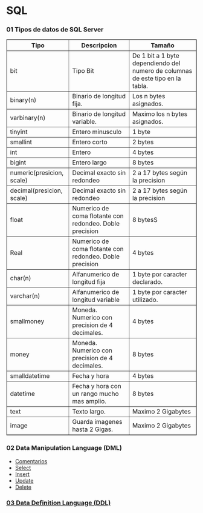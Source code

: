 # SQL

<h3>01 Tipos de datos de SQL Server</h3>
<table border="1">
	<thead>
		<tr>
 			<th>Tipo</th>
 			<th>Descripcion</th>
 			<th>Tamaño</th>
 		</tr>
	</thead>
	<tr>
	 	<td>bit</td>
	 	<td>Tipo Bit</td>
	 	<td>De 1 bit a 1 byte dependiendo del numero de columnas de este tipo en la tabla.</td>
	 </tr>
	 <tr>
	 	<td>binary(n)</td>
	 	<td>Binario de longitud fija. </td>
	 	<td>Los n bytes asignados.</td>
	 </tr>
	 <tr>
	 	<td>varbinary(n)</td>
	 	<td>Binario de longitud variable. </td>
	 	<td>Maximo los n bytes asignados.</td>
	 </tr>
	 <tr>
	 	<td>tinyint</td>
	 	<td>Entero minusculo</td>
	 	<td>1 byte</td>
	 </tr>
	 <tr>
	 	<td>smallint</td>
	 	<td>Entero corto</td>
	 	<td>2 bytes</td>
	 </tr>
	 <tr>
	 	<td>int</td>
	 	<td>Entero</td>
	 	<td>4 bytes</td>
	 </tr>
	 <tr>
	 	<td>bigint</td>
	 	<td>Entero largo</td>
	 	<td>8 bytes</td>
	 </tr>
	 <tr>
	 	<td>numeric(presicion, scale)</td>
	 	<td>Decimal exacto sin redondeo</td>
	 	<td>2 a 17 bytes según la precision</td>
	 </tr>
	 <tr>
	 	<td>decimal(presicion, scale)</td>
	 	<td>Decimal exacto sin redondeo</td>
	 	<td>2 a 17 bytes según la precision</td>
	 </tr>
	 <tr>
	 	<td>float</td>
	 	<td>Numerico de coma flotante con redondeo. Doble precision</td>
	 	<td>8 bytesS</td>
	 </tr>
	 <tr>
	 	<td>Real</td>
	 	<td>Numerico de coma flotante con redondeo. Doble precision</td>
	 	<td>4 bytes</td>
	 </tr>
	 <tr>
	 	<td>char(n)</td>
	 	<td>Alfanumerico de longitud fija</td>
	 	<td>1 byte por caracter declarado.</td>
	 </tr>
	 <tr>
	 	<td>varchar(n)</td>
	 	<td>Alfanumerico de longitud variable</td>
	 	<td>1 byte por caracter utilizado.</td>
	 </tr>
	 <tr>
	 	<td>smallmoney</td>
	 	<td>Moneda. Numerico con precision de 4 decimales.</td>
	 	<td>4 bytes</td>
	 </tr>
	 <tr>
	 	<td>money</td>
	 	<td>Moneda. Numerico con precision de 4 decimales.</td>
	 	<td>8 bytes</td>
	 </tr>
	 <tr>
	 	<td>smalldatetime</td>
	 	<td>Fecha y hora</td>
	 	<td>4 bytes</td>
	 </tr>
	 <tr>
	 	<td>datetime</td>
	 	<td>Fecha y hora con un rango mucho mas amplio.</td>
	 	<td>8 bytes</td>
	 </tr>
	  <tr>
	 	<td>text</td>
	 	<td>Texto largo.</td>
	 	<td>Maximo 2 Gigabytes</td>
	 </tr>
	 <tr>
	 	<td>image</td>
	 	<td>Guarda imagenes hasta 2 Gigas.</td>
	 	<td>Maximo 2 Gigabytes</td>
	 </tr>
</table>

<h3>02 Data Manipulation Language (DML)</h3>
<ul>
 <li><a href="https://github.com/Mablenn/SQL/blob/main/01_Lectura/comentarios.sql">Comentarios</></li>
 <li><a href="https://github.com/Mablenn/SQL/blob/main/01_Lectura/select.sql">Select</li>
 <li><a href="https://github.com/Mablenn/SQL/blob/main/02_Escritura/insert.sql">Insert</li>
 <li><a href="https://github.com/Mablenn/SQL/blob/main/02_Escritura/update.sql">Update</></li>
 <li><a href="https://github.com/Mablenn/SQL/blob/main/02_Escritura/delete.sql">Delete</></li>
 </ul>

<h3>03 Data Definition Language (DDL)</h3>
<ul>
  
</ul>

